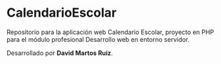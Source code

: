 # CalendarioEscolar
Repositorio para la aplicación web Calendario Escolar, proyecto en PHP para el módulo profesional Desarrollo web en entorno servidor.

Desarrollado por **David Martos Ruiz**.
